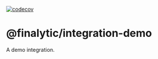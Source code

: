 [![codecov](https://codecov.io/gh/finalytic/sdk/branch/master/graph/badge.svg?token=ONGLULHB8X)](https://codecov.io/gh/finalytic/sdk)

# @finalytic/integration-demo

A demo integration.
